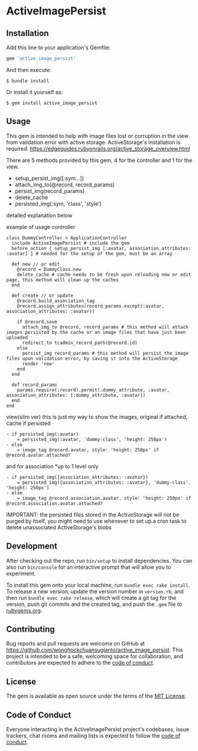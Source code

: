 # ActiveImagePersist

## Installation

Add this line to your application's Gemfile:

```ruby
gem 'active_image_persist'
```

And then execute:

    $ bundle install

Or install it yourself as:

    $ gem install active_image_persist

## Usage

This gem is intended to help with image files lost or corruption in the view from validation error with active storage.
ActiveStorage's installation is required.
https://edgeguides.rubyonrails.org/active_storage_overview.html

There are 5 methods provided by this gem, 4 for the controller and 1 for the view.
- setup_persist_img([:sym...])
- attach_img_to(@record, record_params)
- persist_img(record_params)
- delete_cache
- persisted_img(:sym, 'class', 'style')

detailed explanation below

example of usage
controller
```
class DummyController < ApplicationController
  include ActiveImagePersist # include the gem
  before_action { setup_persist_img [:avatar, association_attributes: :avatar] } # needed for the setup of the gem, must be an array

  def new // or edit
    @record = DummyClass.new
    delete_cache # cache needs to be fresh upon reloading new or edit page, this method will clean up the caches
  end

  def create // or update
    @record.build_association_tag
    @record.assign_attributes(record_params.except(:avatar, association_attributes: :avatar))

    if @record.save
      attach_img_to @record, record_params # this method will attach images persisted by the cache or an image files that have just been uploaded
      redirect_to tcadmin_record_path(@record.id)
    else
      persist_img record_params # this method will persist the image files upon validation error, by saving it into the ActiveStorage
      render 'new'
    end
  end

  def record_params
    params.require(:record).permit(:dummy_attribute, :avatar, association_attributes: [:dummy_attribute, :avatar])
  end
end
```

view(slim ver)
this is just my way to show the images, original if attached, cache if persisted
```
- if persisted_img(:avatar)
    = persisted_img(:avatar, 'dummy-class', 'height: 250px')
- else
    = image_tag @record.avatar, style: 'height: 250px' if @record.avatar.attached?
```
and for association *up to 1 level only
```
- if persisted_img({association_attributes: :avatar})
    = persisted_img({association_attributes: :avatar}, 'dummy-class', 'height: 250px')
- else
    = image_tag @record.association.avatar, style: 'height: 250px' if @record.association.avatar.attached?
```

IMPORTANT: the persisted files stored in the ActiveStorage will not be purged by itself, you might need to use whenever to set up a cron task to delete unassociated ActiveStorage's blobs
## Development

After checking out the repo, run `bin/setup` to install dependencies. You can also run `bin/console` for an interactive prompt that will allow you to experiment.

To install this gem onto your local machine, run `bundle exec rake install`. To release a new version, update the version number in `version.rb`, and then run `bundle exec rake release`, which will create a git tag for the version, push git commits and the created tag, and push the `.gem` file to [rubygems.org](https://rubygems.org).

## Contributing

Bug reports and pull requests are welcome on GitHub at https://github.com/wonghockchuansugianto/active_image_persist. This project is intended to be a safe, welcoming space for collaboration, and contributors are expected to adhere to the [code of conduct](https://github.com/[USERNAME]/active_image_persist/blob/master/CODE_OF_CONDUCT.md).

## License

The gem is available as open source under the terms of the [MIT License](https://opensource.org/licenses/MIT).

## Code of Conduct

Everyone interacting in the ActiveImagePersist project's codebases, issue trackers, chat rooms and mailing lists is expected to follow the [code of conduct](https://github.com/[USERNAME]/active_image_persist/blob/master/CODE_OF_CONDUCT.md).
